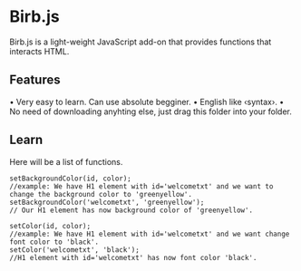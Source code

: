 # Birb.js
Birb.js is a light-weight JavaScript add-on that provides functions that interacts HTML.

## Features
• Very easy to learn. Can use absolute begginer.
• English like ‹syntax›.
• No need of downloading anyhting else, just drag this folder into your folder.


## Learn
Here will be a list of functions.

```
setBackgroundColor(id, color);
//example: We have H1 element with id='welcometxt' and we want to change the background color to 'greenyellow'.
setBackgroundColor('welcometxt', 'greenyellow');
// Our H1 element has now background color of 'greenyellow'.
```
```
setColor(id, color);
//example: We have H1 element with id='welcometxt' and we want change font color to 'black'.
setColor('welcometxt', 'black');
//H1 element with id='welcometxt' has now font color 'black'.
